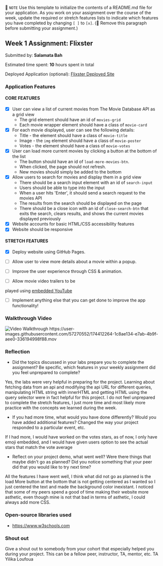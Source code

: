 📝 `NOTE` Use this template to initialize the contents of a README.md file for your application. As you work on your assignment over the course of the week, update the required or stretch features lists to indicate which features you have completed by changing `[ ]` to `[x]`. (🚫 Remove this paragraph before submitting your assignment.)

## Week 1 Assignment: Flixster

Submitted by: **Salamata Bah**

Estimated time spent: **10** hours spent in total

Deployed Application (optional): [Flixster Deployed Site](ADD_LINK_HERE)

### Application Features

#### CORE FEATURES

- [x] User can view a list of current movies from The Movie Database API as a grid view
  - The grid element should have an id of `movies-grid`
  - Each movie wrapper element should have a class of `movie-card`
- [x] For each movie displayed, user can see the following details:
  - Title - the element should have a class of `movie-title`
  - Image - the `img` element should have a class of `movie-poster`
  - Votes - the element should have a class of `movie-votes`
- [x] User can load more current movies by clicking a button at the bottom of the list
  - The button should have an id of `load-more-movies-btn`.
  - When clicked, the page should not refresh.
  - New movies should simply be added to the bottom
- [x] Allow users to search for movies and display them in a grid view
  - There should be a search input element with an id of `search-input`
  - Users should be able to type into the input
  - When a user hits 'Enter', it should send a search request to the movies API
  - The results from the search should be displayed on the page
  - There should be a close icon with an id of `close-search-btn` that exits the search, clears results, and shows the current movies displayed previously
- [x] Website accounts for basic HTML/CSS accessibility features
- [x] Website should be responsive

#### STRETCH FEATURES

- [x] Deploy website using GitHub Pages. 
- [ ] Allow user to view more details about a movie within a popup.
- [ ] Improve the user experience through CSS & animation.
- [ ] Allow movie video trailers to be



 played using [embedded YouTube](https://support.google.com/youtube/answer/171780?hl=en)
- [ ] Implement anything else that you can get done to improve the app functionality!

### Walkthrough Video

<img src='https://user-images.githubusercontent.com/57270552/174412264-1c8ae134-e7ab-4b9f-aee0-336194998f88.mov' title='Video Walkthrough' width='' alt='Video Walkthrough' />
https://user-images.githubusercontent.com/57270552/174412264-1c8ae134-e7ab-4b9f-aee0-336194998f88.mov



### Reflection

* Did the topics discussed in your labs prepare you to complete the assignment? Be specific, which features in your weekly assignment did you feel unprepared to complete?

Yes, the labs were very helpful in preparing for the project. Learning about fetching data from an api and modifying the api URL for different queries, manipulating HTML string with innerHTML and getting HTML using the query selector were in fact helpful for this project. I do not feel unprepared to complete the stretch features, I just more time and most likely more practice with the concepts we learned during the week.

* If you had more time, what would you have done differently? Would you have added additional features? Changed the way your project responded to a particular event, etc.

If I had more, I would have worked on the votes stars, as of now, I only have emoji embedded, and I would have given users option to see the actual stars that match the vote average
  

* Reflect on your project demo, what went well? Were there things that maybe didn't go as planned? Did you notice something that your peer did that you would like to try next time?

All the features I have went well, I think what did not go as planned is the load More button at the bottom that is not getting centered as I wanted so I just centered the text and made the background color inexistant. I noticed that some of my peers spend a good of time making their website more asthetic, even though mine is not that bad in terms of asthetic, I could always add more CSS.

### Open-source libraries used

- https://www.w3schools.com


### Shout out

Give a shout out to somebody from your cohort that especially helped you during your project. This can be a fellow peer, instructor, TA, mentor, etc.
TA Yilika Loufoua
